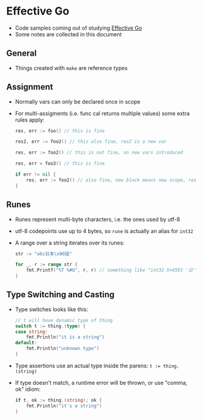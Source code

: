 # Effective Go

- Code samples coming out of studying [Effective Go][1]
- Some notes are collected in this document

## General

- Things created with `make` are reference types

## Assignment

- Normally vars can only be declared once in scope
- For multi-assigments (i.e. func cal returns multiple values) some extra rules apply:

    ```go
    res, err := foo() // this is fine

    res2, err := foo2() // this also fine, res2 is a new var

    res, err := foo2() // this is not fine, no new vars introduced

    res, err = foo3() // this is fine

    if err != nil {
        res, err := foo2() // also fine, new block means new scope, res is redeclared
    }
    ```

## Runes

- Runes represent multi-byte characters, i.e. the ones used by utf-8
- utf-8 codepoints use up to 4 bytes, so `rune` is actually an alias for `int32`
- A range over a string iterates over its runes:

    ```go
    str := "abc日本\x80語"

    for _, r := range str {
        fmt.Printf("%T %#U", r, r) // something like "int32 U+65E5 '日'"
    }
    ```

## Type Switching and Casting

- Type switches looks like this:

    ```go
    // t will have dynamic type of thing
    switch t := thing.(type) {
    case string:
        fmt.Println("it is a string")
    default:
        fmt.Println("unknown type")
    }
    ```

- Type assertions use an actual type inside the parens: `t := thing.(string)`
- If type doesn't match, a runtime error will be thrown, or use "comma, ok" idiom:

    ```go
    if t, ok := thing.(string); ok {
        fmt.Println("it's a string")
    }
    ```

[1]:https://golang.org/doc/effective_go.html
